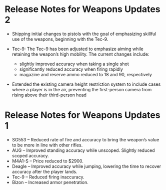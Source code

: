 # Release Notes for Weapons Updates 2
- Shipping initial changes to pistols with the goal of emphasizing skillful use of the weapons, beginning with the Tec-9.
- Tec-9: The Tec-9 has been adjusted to emphasize aiming while retaining the weapon’s high mobility. The current changes include:

    - slightly improved accuracy when taking a single shot
    - significantly reduced accuracy when firing rapidly
    - magazine and reserve ammo reduced to 18 and 90, respectively

- Extended the existing camera height restriction system to include cases where a player is in the air, preventing the first-person camera from rising above their third-person head
# Release Notes for Weapons Updates 1
- SG553 – Reduced rate of fire and accuracy to bring the weapon’s value to be more in line with other rifles.
-  AUG – Improved standing accuracy while unscoped. Slightly reduced scoped accuracy.
-  M4A1-S – Price reduced to $2900.
-  Deagle – Improved accuracy while jumping, lowering the time to recover accuracy after the player lands.
-  Tec-9 – Reduced firing inaccuracy.
-  Bizon – Increased armor penetration.